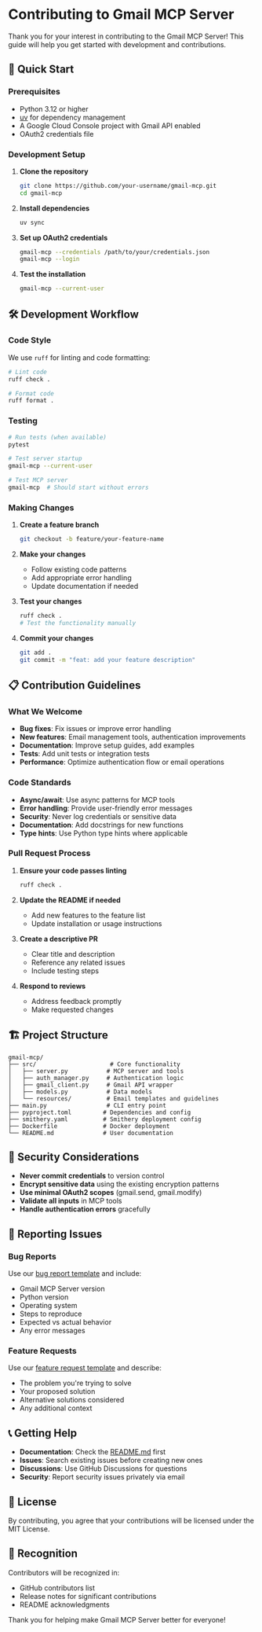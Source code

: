 # Contributing to Gmail MCP Server

Thank you for your interest in contributing to the Gmail MCP Server! This guide will help you get started with development and contributions.

## 🚀 Quick Start

### Prerequisites

- Python 3.12 or higher
- [uv](https://docs.astral.sh/uv/) for dependency management
- A Google Cloud Console project with Gmail API enabled
- OAuth2 credentials file

### Development Setup

1. **Clone the repository**
   ```bash
   git clone https://github.com/your-username/gmail-mcp.git
   cd gmail-mcp
   ```

2. **Install dependencies**
   ```bash
   uv sync
   ```

3. **Set up OAuth2 credentials**
   ```bash
   gmail-mcp --credentials /path/to/your/credentials.json
   gmail-mcp --login
   ```

4. **Test the installation**
   ```bash
   gmail-mcp --current-user
   ```

## 🛠️ Development Workflow

### Code Style

We use `ruff` for linting and code formatting:

```bash
# Lint code
ruff check .

# Format code
ruff format .
```

### Testing

```bash
# Run tests (when available)
pytest

# Test server startup
gmail-mcp --current-user

# Test MCP server
gmail-mcp  # Should start without errors
```

### Making Changes

1. **Create a feature branch**
   ```bash
   git checkout -b feature/your-feature-name
   ```

2. **Make your changes**
   - Follow existing code patterns
   - Add appropriate error handling
   - Update documentation if needed

3. **Test your changes**
   ```bash
   ruff check .
   # Test the functionality manually
   ```

4. **Commit your changes**
   ```bash
   git add .
   git commit -m "feat: add your feature description"
   ```

## 📋 Contribution Guidelines

### What We Welcome

- **Bug fixes**: Fix issues or improve error handling
- **New features**: Email management tools, authentication improvements
- **Documentation**: Improve setup guides, add examples
- **Tests**: Add unit tests or integration tests
- **Performance**: Optimize authentication flow or email operations

### Code Standards

- **Async/await**: Use async patterns for MCP tools
- **Error handling**: Provide user-friendly error messages
- **Security**: Never log credentials or sensitive data
- **Documentation**: Add docstrings for new functions
- **Type hints**: Use Python type hints where applicable

### Pull Request Process

1. **Ensure your code passes linting**
   ```bash
   ruff check .
   ```

2. **Update the README if needed**
   - Add new features to the feature list
   - Update installation or usage instructions

3. **Create a descriptive PR**
   - Clear title and description
   - Reference any related issues
   - Include testing steps

4. **Respond to reviews**
   - Address feedback promptly
   - Make requested changes

## 🏗️ Project Structure

```
gmail-mcp/
├── src/                     # Core functionality
│   ├── server.py           # MCP server and tools
│   ├── auth_manager.py     # Authentication logic
│   ├── gmail_client.py     # Gmail API wrapper
│   ├── models.py           # Data models
│   └── resources/          # Email templates and guidelines
├── main.py                 # CLI entry point
├── pyproject.toml         # Dependencies and config
├── smithery.yaml          # Smithery deployment config
├── Dockerfile             # Docker deployment
└── README.md              # User documentation
```

## 🔐 Security Considerations

- **Never commit credentials** to version control
- **Encrypt sensitive data** using the existing encryption patterns
- **Use minimal OAuth2 scopes** (gmail.send, gmail.modify)
- **Validate all inputs** in MCP tools
- **Handle authentication errors** gracefully

## 🐛 Reporting Issues

### Bug Reports

Use our [bug report template](.github/ISSUE_TEMPLATE/bug_report.md) and include:

- Gmail MCP Server version
- Python version
- Operating system
- Steps to reproduce
- Expected vs actual behavior
- Any error messages

### Feature Requests

Use our [feature request template](.github/ISSUE_TEMPLATE/feature_request.md) and describe:

- The problem you're trying to solve
- Your proposed solution
- Alternative solutions considered
- Any additional context

## 📞 Getting Help

- **Documentation**: Check the [README.md](README.md) first
- **Issues**: Search existing issues before creating new ones
- **Discussions**: Use GitHub Discussions for questions
- **Security**: Report security issues privately via email

## 📄 License

By contributing, you agree that your contributions will be licensed under the MIT License.

## 🙏 Recognition

Contributors will be recognized in:
- GitHub contributors list
- Release notes for significant contributions
- README acknowledgments

Thank you for helping make Gmail MCP Server better for everyone!